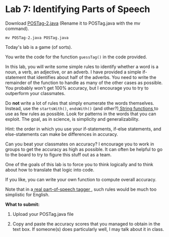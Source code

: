 # Lab 7: Identifying Parts of Speech

Download [POSTag-2.java](code/POSTag-2.java)  (Rename it to POSTag.java with the mv command).

`mv POSTag-2.java POSTag.java`

Today's lab is a game (of sorts).

You write the code for the function `guessTag()` in the code provided.

In this lab, you will write some simple rules to identify whether a  word is a noun, a verb, an adjective, or an adverb.  I have provided a  simple if-statement that identifies about half of the adverbs.  You need to write the remainder of the function to handle as many of the other  cases as possible. You probably won't get 100% accuracy, but I encourage you to try to outperform your classmates.

Do **not** write a lot of rules that simply enumerate the words themselves. Instead, use the `startsWith()`, `endsWith()` (and other?)[ String functions ](https://docs.oracle.com/javase/7/docs/api/java/lang/String.html) to use as few rules as possible.  Look for patterns in the words that you can exploit.  The goal, as in science, is simplicity and generalizability. 

Hint: the order in which you use your if-statements, if-else  statements, and else-statements can make be differences in accuracy. 

Can you beat your classmates on accuracy? I encourage you to work in groups to get the accuracy as high as possible. It can often be  helpful to go to the board to try to figure this stuff out as a team.

One of the goals of this lab is to force you to think logically and to think about how to translate that logic into code.

If you like, you can write your own function to compute overall accuracy.

Note that in a[ real part-of-speech tagger ](http://corenlp.run/), such rules would be much too simplistic for English.

**What to submit:**

1. Upload your POSTag.java file

2. Copy and paste the accuracy scores that you managed to obtain in  the text box. If someone(s) does particularly well, I may talk about it in class.